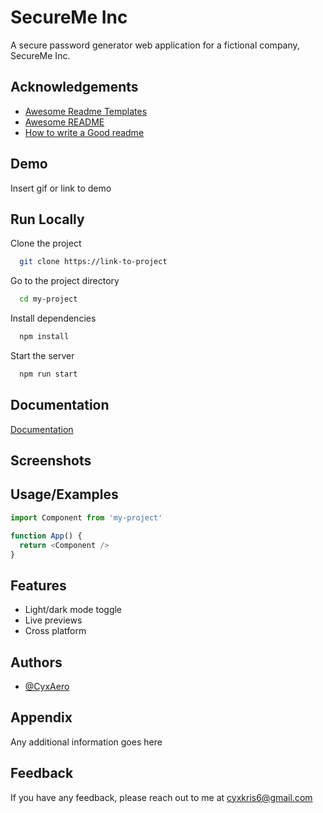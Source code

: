 # SecureMe Inc

A secure password generator web application for a fictional company, SecureMe Inc.

## Acknowledgements

- [Awesome Readme Templates](https://awesomeopensource.com/project/elangosundar/awesome-README-templates)
- [Awesome README](https://github.com/matiassingers/awesome-readme)
- [How to write a Good readme](https://bulldogjob.com/news/449-how-to-write-a-good-readme-for-your-github-project)

## Demo

Insert gif or link to demo

## Run Locally

Clone the project

```bash
  git clone https://link-to-project
```

Go to the project directory

```bash
  cd my-project
```

Install dependencies

```bash
  npm install
```

Start the server

```bash
  npm run start
```

## Documentation

[Documentation](https://linktodocumentation)

## Screenshots

## Usage/Examples

```javascript
import Component from 'my-project'

function App() {
  return <Component />
}
```

## Features

- Light/dark mode toggle
- Live previews
- Cross platform

## Authors

- [@CyxAero](https://github.com/CyxAero)

## Appendix

Any additional information goes here

## Feedback

If you have any feedback, please reach out to me at <cyxkris6@gmail.com>
